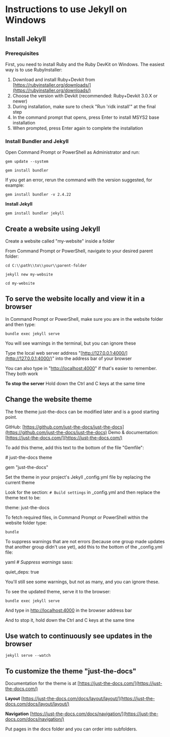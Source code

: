 # **Instructions to use Jekyll on Windows**

## **Install Jekyll**

### **Prerequisites**

First, you need to install Ruby and the Ruby DevKit on Windows. The easiest way
is to use RubyInstaller:

1. Download and install Ruby+Devkit from
   [https://rubyinstaller.org/downloads/](https://rubyinstaller.org/downloads/)
2. Choose the version with Devkit (recommended: Ruby+Devkit 3.0.X or newer)
3. During installation, make sure to check "Run 'ridk install'" at the final
   step
4. In the command prompt that opens, press Enter to install MSYS2 base
   installation
5. When prompted, press Enter again to complete the installation

### **Install Bundler and Jekyll**

Open Command Prompt or PowerShell as Administrator and run:

    gem update --system

    gem install bundler

If you get an error, rerun the command with the version suggested, for example:

    gem install bundler -v 2.4.22

**Install Jekyll**

    gem install bundler jekyll

## **Create a website using Jekyll**

Create a website called "my-website" inside a folder

From Command Prompt or PowerShell, navigate to your desired parent folder:

    cd C:\\path\\to\\your\\parent-folder

    jekyll new my-website

    cd my-website

## **To serve the website locally and view it in a browser**

In Command Prompt or PowerShell, make sure you are in the website folder and
then type:

    bundle exec jekyll serve

You will see warnings in the terminal, but you can ignore these

Type the local web server address
"[http://127.0.0.1:4000/](http://127.0.0.1:4000/)" into the address bar of your
browser

You can also type in "[http://localhost:4000](http://localhost:4000)" if that's
easier to remember. They both work

**To stop the server** Hold down the Ctrl and C keys at the same time

## **Change the website theme**

The free theme just-the-docs can be modified later and is a good starting point.

GitHub:
[https://github.com/just-the-docs/just-the-docs](https://github.com/just-the-docs/just-the-docs)
Demo & documentation: [https://just-the-docs.com/](https://just-the-docs.com/)

To add this theme, add this text to the bottom of the file "Gemfile":

\# just-the-docs theme

gem "just-the-docs"

Set the theme in your project's Jekyll \_config.yml file by replacing the
current theme

Look for the section: `# Build settings` in \_config.yml and then replace the
theme text to be:

theme: just-the-docs

To fetch required files, in Command Prompt or PowerShell within the website
folder type:

    bundle

To suppress warnings that are not errors (because one group made updates that
another group didn't use yet), add this to the bottom of the \_config.yml file:

yaml _\# Suppress warnings_ sass:

quiet_deps: true

You'll still see some warnings, but not as many, and you can ignore these.

To see the updated theme, serve it to the browser:

    bundle exec jekyll serve

And type in [http://localhost:4000](http://localhost:4000) in the browser
address bar

And to stop it, hold down the Ctrl and C keys at the same time

## **Use watch to continuously see updates in the browser**

    jekyll serve --watch

## **To customize the theme "just-the-docs"**

Documentation for the theme is at
[https://just-the-docs.com/](https://just-the-docs.com/)

**Layout**
[https://just-the-docs.com/docs/layout/layout/](https://just-the-docs.com/docs/layout/layout/)

**Navigation**
[https://just-the-docs.com/docs/navigation/](https://just-the-docs.com/docs/navigation/)

Put pages in the docs folder and you can order into subfolders.
